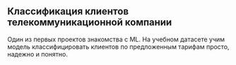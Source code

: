 ## Классификация клиентов телекоммуникационной компании

Один из первых проектов знакомства с ML. На учебном датасете учим модель классифицировать клиентов по предложенным тарифам
просто, надежно и понятно. 
